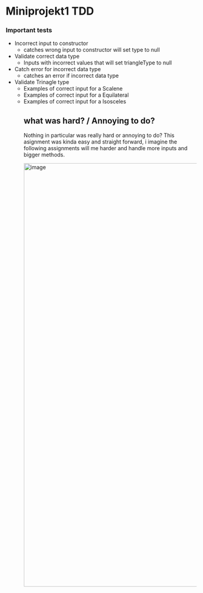 <h1>Miniprojekt1 TDD</h1>

<h3> Important tests</h3>
<ul>
  <li>
      Incorrect input to constructor 
    <ul>
       <li>catches wrong input to constructor will set type to null</li>
    </ul>
  </li>

  <li>
    Validate correct data type 
    <ul>
      <li>Inputs with incorrect values that will set triangleType to null</li>
    </ul>
  </li>
  
  <li>
    Catch error for incorrect data type 
    <ul>
      <li>catches an error if incorrect data type</li>
    </ul>
  </li>
  <li>
    Validate Trinagle type
    <ul>
      <li>Examples of correct input for a Scalene</li>
      <li>Examples of correct input for a Equilateral</li>
      <li>Examples of correct input for a Isosceles</li>
    </ul>
  </li>
<ul/>


<h2> what was hard? / Annoying to do?</h2>
<p>
  Nothing in particular was really hard or annoying to do? This asignment was kinda easy and straight forward, i imagine the following assignments will me harder and handle more inputs and bigger methods. 
</p>





















<img width="1114" alt="image" src="https://github.com/Elfving2/-JAVA22-TDD-Miniprojekt1-sebastian-elfving/assets/112498823/34229915-816d-49c7-8eb3-9e2b656eb7ce">
